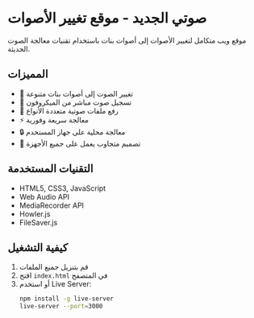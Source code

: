 # صوتي الجديد - موقع تغيير الأصوات

موقع ويب متكامل لتغيير الأصوات إلى أصوات بنات باستخدام تقنيات معالجة الصوت الحديثة.

## المميزات

- 🎵 تغيير الصوت إلى أصوات بنات متنوعة
- 🎤 تسجيل صوت مباشر من الميكروفون
- 📁 رفع ملفات صوتية متعددة الأنواع
- ⚡ معالجة سريعة وفورية
- 🔒 معالجة محلية على جهاز المستخدم
- 📱 تصميم متجاوب يعمل على جميع الأجهزة

## التقنيات المستخدمة

- HTML5, CSS3, JavaScript
- Web Audio API
- MediaRecorder API
- Howler.js
- FileSaver.js

## كيفية التشغيل

1. قم بتنزيل جميع الملفات
2. افتح `index.html` في المتصفح
3. أو استخدم Live Server:
   ```bash
   npm install -g live-server
   live-server --port=3000
